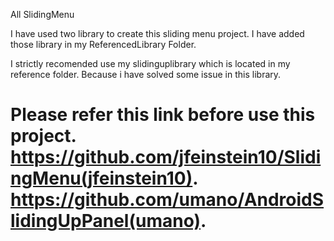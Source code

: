 All SlidingMenu

I have used two library to create this sliding menu project. I have added those library in my ReferencedLibrary Folder.

I strictly recomended use my slidinguplibrary which is located in my reference folder. Because i have solved some issue in this library.

Please refer this link before use this project.
https://github.com/jfeinstein10/SlidingMenu(jfeinstein10).
https://github.com/umano/AndroidSlidingUpPanel(umano).
===========
